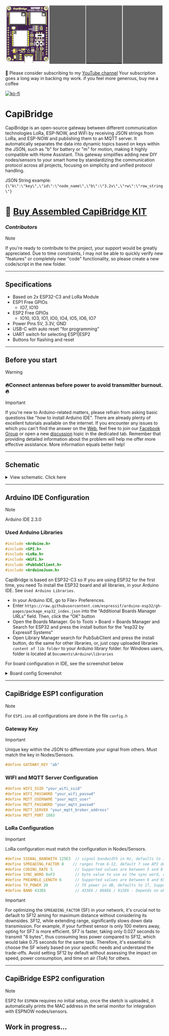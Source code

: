 <img src="https://raw.githubusercontent.com/PricelessToolkit/CapiBridge/main/img/banner.jpg"/>

🤗 Please consider subscribing to my [YouTube channel](https://www.youtube.com/@PricelessToolkit/videos) Your subscription goes a long way in backing my work. if you feel more generous, buy me a coffee


[![ko-fi](https://ko-fi.com/img/githubbutton_sm.svg)](https://ko-fi.com/U6U2QLAF8)

# CapiBridge
CapiBridge is an open-source gateway between different communication technologies LoRa, ESP-NOW, and WiFi by receiving JSON strings from LoRa, and ESP-NOW and publishing them to an MQTT server. It automatically separates the data into dynamic topics based on keys within the JSON, such as "b" for battery or "m" for motion, making it highly compatible with Home Assistant. This gateway simplifies adding new DIY nodes/sensors to your smart home by standardizing the communication protocol across all projects, focusing on simplicity and unified protocol handling.

JSON String example: `{\"k\":\"key\",\"id\":\"node_name\",\"b\":\"3.2v\",\"rw\":\"row_string\"}`

# 🛒 [Buy Assembled CapiBridge KIT](https://www.facebook.com/groups/pricelesstoolkit)

### _Contributors_

> [!NOTE]
>  If you're ready to contribute to the project, your support would be greatly appreciated. Due to time constraints, I may not be able to quickly verify new "features" or completely new "code" functionality, so please create a new code/script in the new folder.

____________

## Specifications
- Based on 2x ESP32-C3 and LoRa Module
- ESP1 Free GPIOs
  - IO7, IO10
- ESP2 Free GPIOs
  - IO10, IO3, IO1, IO0, IO4, IO5, IO6, IO7
- Power Pins 5V, 3.3V, GND
- USB-C with auto reset "for programming"
- UART switch for selecting ESP1|ESP2
- Buttons for flashing and reset

____________


## Before you start

> [!WARNING]
> ### 🔥Connect antennas before power to avoid transmitter burnout.🔥

> [!IMPORTANT]
> If you're new to Arduino-related matters, please refrain from asking basic questions like "how to install Arduino IDE". There are already plenty of excellent tutorials available on the internet. If you encounter any issues to which you can't find the answer on the [Web](https://www.google.com/), feel free to join our [Facebook Group](https://www.facebook.com/groups/pricelesstoolkit) or open a new [discussion](https://github.com/PricelessToolkit/CapiBridge/discussions) topic in the dedicated tab. Remember that providing detailed information about the problem will help me offer more effective assistance. More information equals better help!


____________

## Schematic
<details>
  <summary>View schematic. Click here</summary>
<img src="https://raw.githubusercontent.com/PricelessToolkit/CapiBridge/main/PCB/capibridge_schematic.jpg"/>
</details>

____________

## Arduino IDE Configuration

> [!NOTE]
> Arduino IDE 2.3.0

### Used Arduino Libraries
```c
#include <Arduino.h>
#include <SPI.h>
#include <LoRa.h>
#include <WiFi.h>
#include <PubSubClient.h>
#include <ArduinoJson.h>
```

CapiBridge is based on ESP32-C3 so If you are using ESP32 for the first time, you need To install the ESP32 board and all libraries, in your Arduino IDE. See `Used Arduino Libraries`.
- In your Arduino IDE, go to File> Preferences.
- Enter `https://raw.githubusercontent.com/espressif/arduino-esp32/gh-pages/package_esp32_index.json` into the “Additional Boards Manager URLs” field. Then, click the “OK” button
- Open the Boards Manager. Go to Tools > Board > Boards Manager and Search for ESP32 and press the install button for the “esp32 by Expressif Systems“
- Open Library Manager search for PubSubClient and press the install button, do the same for other libraries, or, just copy uploaded libraries `content of lib folder` to your Arduino library folder. for Windows users, folder is located at `Documents\Arduino\libraries`


For board configuration in IDE, see the screenshot below
<details>
  <summary>Board config Screenshot</summary>
<img src="https://raw.githubusercontent.com/PricelessToolkit/CapiBridge/main/img/board_config.jpg"/>
</details>

____________






## CapiBridge ESP1 configuration

> [!NOTE]
> For `ESP1.ino`
> all configurations are done in the file `config.h`


### Gateway Key

> [!IMPORTANT]
> Unique key within the JSON to differentiate your signal from others. Must match the key in Nodes/Sensors.

```c
#define GATEWAY_KEY "ab"
```



### WIFI and MQTT Server Configuration
```c
#define WIFI_SSID "your_wifi_ssid"
#define WIFI_PASSWORD "your_wifi_passwd"
#define MQTT_USERNAME "your_mqtt_user"
#define MQTT_PASSWORD "your_mqtt_passwd"
#define MQTT_SERVER "your_mqtt_broker_address"
#define MQTT_PORT 1883
```
### LoRa Configuration

> [!IMPORTANT]
> LoRa configuration must match the configuration in Nodes/Sensors.

```c
#define SIGNAL_BANDWITH 125E3  // signal bandwidth in Hz, defaults to 125E3
#define SPREADING_FACTOR 8    // ranges from 6-12, default 7 see API docs
#define CODING_RATE 5          // Supported values are between 5 and 8
#define SYNC_WORD 0xF3         // byte value to use as the sync word, defaults to 0x12
#define PREAMBLE_LENGTH 6      // Supported values are between 6 and 65535.
#define TX_POWER 20            // TX power in dB, defaults to 17, Supported values are 2 to 20
#define BAND 433E6             // 433E6 / 868E6 / 915E6 - Depends on what board you bought.
```

> [!IMPORTANT]
> For optimizing the `SPREADING_FACTOR` (SF) in your network, it's crucial not to default to SF12 aiming for maximum distance without considering its downsides. SF12, while extending range, significantly slows down data transmission. For example, if your furthest sensor is only 100 meters away, opting for SF7 is more efficient. SF7 is faster, taking only 0.027 seconds to transmit "6 bytes", thus consuming less power compared to SF12, which would take 0.75 seconds for the same task. Therefore, it's essential to choose the SF wisely based on your specific needs and understand the trade-offs. Avoid setting SF12 by default without assessing the impact on speed, power consumption, and time on air (ToA) for others.

____________

## CapiBridge ESP2 configuration
> [!NOTE]
> ESP2 for `ESPNOW` requires no initial setup, once the sketch is uploaded, it automatically prints the MAC address in the serial monitor for integration with ESPNOW nodes/sensors.


## Work in progress...
